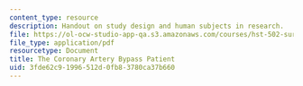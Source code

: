 ```yaml
---
content_type: resource
description: Handout on study design and human subjects in research.
file: https://ol-ocw-studio-app-qa.s3.amazonaws.com/courses/hst-502-survival-skills-for-researchers-the-responsible-conduct-of-research-spring-2003/3fde62c91996512d0fb83780ca37b660_3thecoronaryartery.pdf
file_type: application/pdf
resourcetype: Document
title: The Coronary Artery Bypass Patient
uid: 3fde62c9-1996-512d-0fb8-3780ca37b660
---
```


